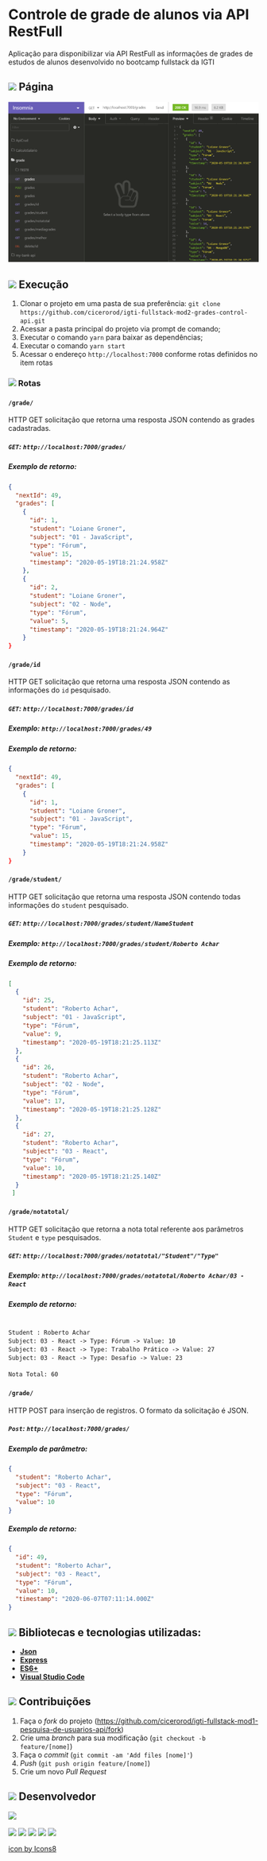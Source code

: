 # Controle de grade de alunos via API RestFull

Aplicação para disponibilizar via API RestFull as informações de grades de estudos de alunos desenvolvido no bootcamp fullstack da IGTI

## <img src="https://img.icons8.com/ios-filled/20/000000/browser-window.png"/> Página

<p align="center">
  <img src="https://github.com/cicerorod/igti-fullstack-mod2-grades-control-api/blob/master/img/tela.PNG">
</p>

<!--
## ![](https://img.icons8.com/ios-glyphs/20/000000/api.png)  API

`<link>` : <https://randomuser.me/api/?seed=javascript&results=100&nat=BR&noinfo> -->

## ![](https://img.icons8.com/metro/20/000000/run-command.png) Execução

1. Clonar o projeto em uma pasta de sua preferência: `git clone https://github.com/cicerorod/igti-fullstack-mod2-grades-control-api.git`
2. Acessar a pasta principal do projeto via prompt de comando;
3. Executar o comando `yarn` para baixar as dependências;
4. Executar o comando `yarn start`
5. Acessar o endereço `http://localhost:7000` conforme rotas definidos no item rotas

### ![](https://img.icons8.com/metro/20/000000/run-command.png) Rotas

#### `/grade/`

HTTP GET solicitação que retorna uma resposta JSON contendo as grades cadastradas.

##### `GET`: `http://localhost:7000/grades/`

##### Exemplo de retorno:

```json
{
  "nextId": 49,
  "grades": [
    {
      "id": 1,
      "student": "Loiane Groner",
      "subject": "01 - JavaScript",
      "type": "Fórum",
      "value": 15,
      "timestamp": "2020-05-19T18:21:24.958Z"
    },
    {
      "id": 2,
      "student": "Loiane Groner",
      "subject": "02 - Node",
      "type": "Fórum",
      "value": 5,
      "timestamp": "2020-05-19T18:21:24.964Z"
    }
}   
```

#### `/grade/id`

HTTP GET solicitação que retorna uma resposta JSON contendo as informações do `id` pesquisado.

##### `GET`: `http://localhost:7000/grades/id`

##### Exemplo: `http://localhost:7000/grades/49`

##### Exemplo de retorno:

```json
{
  "nextId": 49,
  "grades": [
    {
      "id": 1,
      "student": "Loiane Groner",
      "subject": "01 - JavaScript",
      "type": "Fórum",
      "value": 15,
      "timestamp": "2020-05-19T18:21:24.958Z"
    }
}
```
#### `/grade/student/`

HTTP GET solicitação que retorna uma resposta JSON contendo todas informações do `student` pesquisado.

##### `GET`: `http://localhost:7000/grades/student/NameStudent`

##### Exemplo: `http://localhost:7000/grades/student/Roberto Achar`

##### Exemplo de retorno:

```json
[
  {
    "id": 25,
    "student": "Roberto Achar",
    "subject": "01 - JavaScript",
    "type": "Fórum",
    "value": 9,
    "timestamp": "2020-05-19T18:21:25.113Z"
  },
  {
    "id": 26,
    "student": "Roberto Achar",
    "subject": "02 - Node",
    "type": "Fórum",
    "value": 17,
    "timestamp": "2020-05-19T18:21:25.128Z"
  },
  {
    "id": 27,
    "student": "Roberto Achar",
    "subject": "03 - React",
    "type": "Fórum",
    "value": 10,
    "timestamp": "2020-05-19T18:21:25.140Z"
  }
 ]
  ```

#### `/grade/notatotal/`

HTTP GET solicitação que retorna a nota total referente aos parâmetros `Student` e `type` pesquisados.

##### `GET`: `http://localhost:7000/grades/notatotal/"Student"/"Type"`

##### Exemplo: `http://localhost:7000/grades/notatotal/Roberto Achar/03 - React`

##### Exemplo de retorno:

```html

Student : Roberto Achar
Subject: 03 - React -> Type: Fórum -> Value: 10
Subject: 03 - React -> Type: Trabalho Prático -> Value: 27
Subject: 03 - React -> Type: Desafio -> Value: 23

Nota Total: 60

```



#### `/grade/`

HTTP POST para inserção de registros. O formato da solicitação é JSON.

##### `Post`: `http://localhost:7000/grades/`

##### Exemplo de parâmetro:

```json
{
  "student": "Roberto Achar",
  "subject": "03 - React",
  "type": "Fórum",
  "value": 10
}
```

##### Exemplo de retorno:

```Json
{
  "id": 49,
  "student": "Roberto Achar",
  "subject": "03 - React",
  "type": "Fórum",
  "value": 10,
  "timestamp": "2020-06-07T07:11:14.000Z"
}
```


<!-- :hammer:-->

## ![](https://img.icons8.com/ios-filled/20/000000/hammer.png) Bibliotecas e tecnologias utilizadas:

- **[Json](https://www.w3schools.com/js/js_json_intro.asp)**
- **[Express]()**
- **[ES6+](https://www.w3schools.com/Js/js_es6.asp)**
- **[Visual Studio Code](https://code.visualstudio.com/?WT.mc_id=hackingcarreira_wmc-github-gllemos)**

## ![](https://img.icons8.com/ios-glyphs/20/000000/pull-request.png) Contribuições

1. Faça o _fork_ do projeto (<https://github.com/cicerorod/igti-fullstack-mod1-pesquisa-de-usuarios-api/fork>)
2. Crie uma _branch_ para sua modificação (`git checkout -b feature/[nome]`)
3. Faça o _commit_ (`git commit -am 'Add files [nome]'`)
4. _Push_ (`git push origin feature/[nome]`)
5. Crie um novo _Pull Request_

## ![](https://img.icons8.com/ios-glyphs/22/000000/code-file.png) Desenvolvedor

<img src="https://avatars.githubusercontent.com/cicerorod" width=115>

[![](https://img.icons8.com/fluent/30/000000/github.png)](https://github.com/cicerorod)
[![](https://img.icons8.com/metro/25/000000/linkedin.png)](https://www.linkedin.com/in/c%C3%ADcero-rodrigues-89623784/)
[![](https://img.icons8.com/metro/25/000000/facebook.png)](https://www.facebook.com/cicero.rodrigues.90834)
[![](https://img.icons8.com/material-rounded/29/000000/instagram-new.png)](https://www.instagram.com/cicero_rod/)
[![](https://img.icons8.com/metro/26/000000/email.png)](mailto:cicerorod@gmail.com)

<a href="https://icons8.com/">icon by Icons8</a>
